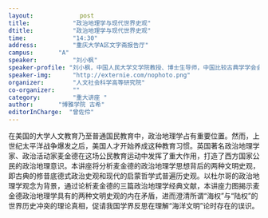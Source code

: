 ```yaml
---
layout: 			post
title:       	  "政治地理学与现代世界史观"
dtitle:      	  "政治地理学与现代世界史观"
time: 		  	  "14:30"
address:	  	  "重庆大学A区文字斋报告厅"
campus:	  	  "A"
speaker:	   	  "刘小枫"
speaker-profile: "刘小枫，中国人民大学文学院教授、博士生导师，中国比较古典学学会会长，兼任北京大学等多所高校教授。主要研究领域为古典学、政治哲学、中西古典思想等，已出版《拯救与逍遥》、《重启古典诗学》、《设计共和》、Sino-Theology and the Philosophy of History等中、英、德学术著作三十余种；主持丛书多种，其中“经典与解释”系列已出版近400种，蜚声海内外。"
speaker-img:	  "http://externie.com/nophoto.png"
organizer:		  "人文社会科学高等研究院"
co-organizer:	  ""
category:		  "重大讲座 "
author:		  "博雅学院 古希"
editorInCharge:  "曾佐伶"
---
```

在美国的大学人文教育乃至普通国民教育中，政治地理学占有重要位置。然而，上世纪太平洋战争爆发之后，美国人才开始养成这种教育习惯。英国著名政治地理学家、政治活动家麦金德在这场公民教育运动中发挥了重大作用，打造了西方国家公民的政治地理意识。本讲座将分析麦金德的政治地理学思想背后的两种文明史观，即古典的修昔底德式政治史观和现代的启蒙哲学式普遍历史观。以杜尔哥的政治地理学观念为背景，通过论析麦金德的三篇政治地理学经典文献，本讲座力图揭示麦金德政治地理学具有的两种文明史观的内在矛盾，进而澄清所谓“海权”与“陆权”的世界历史冲突的理论真相，促请我国学界反思在理解“海洋文明”论时存在的误识。
